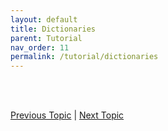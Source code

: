 ```yaml
---
layout: default
title: Dictionaries
parent: Tutorial
nav_order: 11
permalink: /tutorial/dictionaries
---
```






<br><br>

[Previous Topic](./lists) | [Next Topic](./functions)